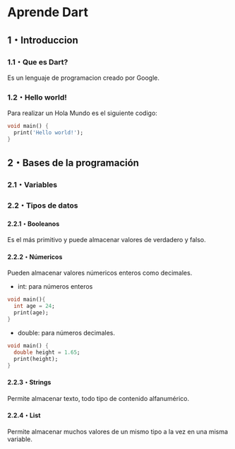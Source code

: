 # Aprende Dart
## 1・Introduccion
### 1.1・Que es Dart?
Es un lenguaje de programacion creado por Google.
### 1.2・Hello world!
Para realizar un Hola Mundo es el siguiente codigo:
```dart
void main() {
  print('Hello world!');
}
```
## 2・Bases de la programación
### 2.1・Variables
### 2.2・Tipos de datos
#### 2.2.1・Booleanos
Es el más primitivo y puede almacenar valores de verdadero y falso.
#### 2.2.2・Númericos
Pueden almacenar valores númericos enteros como decimales.
- int: para números enteros
```dart
void main(){
  int age = 24;
  print(age);
}
```
- double: para números decimales.
```dart
void main() {
  double height = 1.65;
  print(height);
}
```
#### 2.2.3・Strings
Permite almacenar texto, todo tipo de contenido alfanumérico.
#### 2.2.4・List
Permite almacenar muchos valores de un mismo tipo a la vez en una misma variable.

